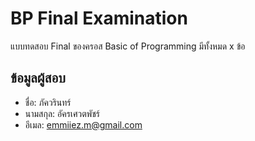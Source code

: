 # BP Final Examination

แบบทดสอบ Final ของครอส Basic of Programming มีทั้งหมด x ข้อ

## ข้อมูลผู้สอบ

- ชื่อ: ภัควรินทร์ 
- นามสกุล: อัครเศวตพัชร์
- อีเมล: emmiiez.m@gmail.com

